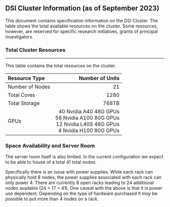 ## DSI Cluster Information (as of September 2023)

This document contains specification information on the DSI Cluster. The table shows the total available resources on the cluster. Some resources, however, are reserved for specific research initiatives, grants of principal investigators. 

### Total Cluster Resources
---

This table contains the total resources on the cluster.


| Resource Type        | Number of Units | 
|:---------------------|--:|
Number of Nodes	| 21
Total Cores	| 1280
Total Storage |  768TB
GPUs | 40 Nvidia A40 48G GPUs  <br/> 56 Nvidia A100 80G GPUs <br/> 12 Nvidia L40S 48G GPUs <br/> 4 Nvidia H100 80G GPUs

### Space Availability and Server Room 

The server room itself is also limited. In the current configuration we expect to be able to house of a total 41 total nodes.

Specifically there is an issue with power supplies. While each rack can physically hold 8 nodes, the power supplies associated with each rack can only power 4. There are currently 8 open racks leading to 24 additional nodes available (24 + 17 = 41). One caveat with the above is that it is power use dependent. Depending on the type of hardware purchased it _may_ be possible to put more than 4 nodes on a rack.



